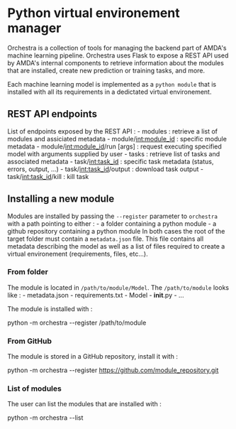 # Python virtual environement manager

Orchestra is a collection of tools for managing the backend part of AMDA's machine learning pipeline. Orchestra uses Flask to expose a REST API used by AMDA's internal components to retrieve
information about the modules that are installed, create new prediction or training tasks, and more.

Each machine learning model is implemented as a `python module` that is installed with all its requirements in a dedictated virtual environement. 

## REST API endpoints

List of endpoints exposed by the REST API : 
    - modules : retrieve a list of modules and assiciated metadata
    - module/<int:module_id> : specific module metadata
    - module/<int:module_id>/run [args] : request executing specified model with arguments supplied by user
    - tasks : retrieve list of tasks and associated metadata
    - task/<int:task_id> : specific task metadata (status, errors, output, ...)
    - task/<int:task_id>/output : download task output
    - task/<int:task_id>/kill : kill task

## Installing a new module

Modules are installed by passing the `--register` parameter to `orchestra` with a path pointing to either : 
    - a folder containing a python module
    - a github repository containing a python module
In both cases the root of the target folder must contain a `metadata.json` file. This file contains all metadata describing the model as well as a list of files required to create a virtual environement 
(requirements, files, etc...).

### From folder

The module is located in `/path/to/module/Model`. The `/path/to/module` looks like :
    - metadata.json
    - requirements.txt
    - Model
        - __init__.py
        - ...

The module is installed with : 

python -m orchestra --register /path/to/module

### From GitHub

The module is stored in a GitHub repository, install it with : 

python -m orchestra --register https://github.com/module_repository.git

### List of modules

The user can list the modules that are installed with : 

python -m orchestra --list

